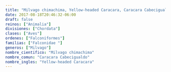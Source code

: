 ```yaml
---
title: "Milvago chimachima, Yellow-headed Caracara, Caracara Cabecigualdo"
date: 2017-08-18T20:46:32-06:00
draft: false
reinos: ["Animalia"]
divisiones: ["Chordata"]
clases: ["Aves"]
ordenes: ["Falconiformes"]
familias: ["Falconidae "]
generos: ["Milvago"]
nombre_cientifico: "Milvago chimachima"
nombre_comun: "Caracara Cabecigualdo"
nombre_ingles: "Yellow-headed Caracara"
---
```

